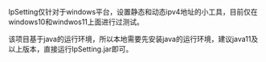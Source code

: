 IpSetting仅针对于windows平台，设置静态和动态ipv4地址的小工具，目前仅在windows10和windwos11上面进行过测试。

该项目基于java的运行环境，所以本地需要先安装java的运行环境，建议java11及以上版本，直接运行IpSetting.jar即可。
